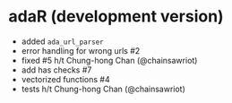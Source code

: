# adaR (development version)

* added `ada_url_parser`
* error handling for wrong urls #2
* fixed #5 h/t Chung-hong Chan (@chainsawriot)
* add has checks #7 
* vectorized functions #4
* tests h/t Chung-hong Chan (@chainsawriot)
